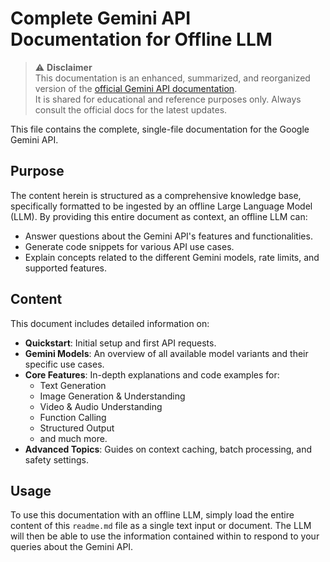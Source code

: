 # Complete Gemini API Documentation for Offline LLM
> ⚠️ **Disclaimer**  
> This documentation is an enhanced, summarized, and reorganized version of the [official Gemini API documentation](https://ai.google.dev).  
> It is shared for educational and reference purposes only. Always consult the official docs for the latest updates.


This file contains the complete, single-file documentation for the Google Gemini API.

## Purpose

The content herein is structured as a comprehensive knowledge base, specifically formatted to be ingested by an offline Large Language Model (LLM). By providing this entire document as context, an offline LLM can:

*   Answer questions about the Gemini API's features and functionalities.
*   Generate code snippets for various API use cases.
*   Explain concepts related to the different Gemini models, rate limits, and supported features.

## Content

This document includes detailed information on:

*   **Quickstart**: Initial setup and first API requests.
*   **Gemini Models**: An overview of all available model variants and their specific use cases.
*   **Core Features**: In-depth explanations and code examples for:
    *   Text Generation
    *   Image Generation & Understanding
    *   Video & Audio Understanding
    *   Function Calling
    *   Structured Output
    *   and much more.
*   **Advanced Topics**: Guides on context caching, batch processing, and safety settings.

## Usage

To use this documentation with an offline LLM, simply load the entire content of this `readme.md` file as a single text input or document. The LLM will then be able to use the information contained within to respond to your queries about the Gemini API.
